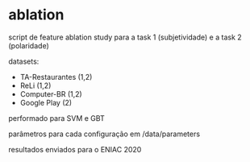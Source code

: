 # ablation

script de feature ablation study para a task 1 (subjetividade) e a task 2 (polaridade)

datasets:
- TA-Restaurantes (1,2)
- ReLi (1,2)
- Computer-BR (1,2)
- Google Play (2)

performado para SVM e GBT

parâmetros para cada configuração em /data/parameters

resultados enviados para o ENIAC 2020

